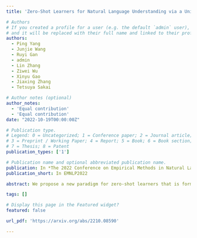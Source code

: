 ```yaml
---
title: 'Zero-Shot Learners for Natural Language Understanding via a Unified Multiple Choice Perspective'

# Authors
# If you created a profile for a user (e.g. the default `admin` user), write the username (folder name) here
# and it will be replaced with their full name and linked to their profile.
authors:
  - Ping Yang
  - Junjie Wang
  - Ruyi Gan
  - admin
  - Lin Zhang
  - Ziwei Wu
  - Xinyu Gao
  - Jiaxing Zhang
  - Tetsuya Sakai

# Author notes (optional)
author_notes:
  - 'Equal contribution'
  - 'Equal contribution'
date: "2022-10-19T00:00:00Z"

# Publication type.
# Legend: 0 = Uncategorized; 1 = Conference paper; 2 = Journal article;
# 3 = Preprint / Working Paper; 4 = Report; 5 = Book; 6 = Book section;
# 7 = Thesis; 8 = Patent
publication_types: ['1']

# Publication name and optional abbreviated publication name.
publication: In *The 2022 Conference on Empirical Methods in Natural Language Processing*
publication_short: In EMNLP2022

abstract: We propose a new paradigm for zero-shot learners that is format agnostic, i.e., it is compatible with any format and applicable to a list of language tasks, such as text classification, commonsense reasoning, coreference resolution, and sentiment analysis. Zero-shot learning aims to train a model on a given task such that it can address new learning tasks without any additional training. Our approach converts zero-shot learning into multiple-choice tasks, avoiding problems in commonly used large-scale generative models such as FLAN. It not only adds generalization ability to models but also significantly reduces the number of parameters. Our method shares the merits of efficient training and deployment. Our approach shows state-of-the-art performance on several benchmarks and produces satisfactory results on tasks such as natural language inference and text classification. Our model achieves this success with only 235M parameters, which is substantially smaller than state-of-the-art models with billions of parameters. The code and pre-trained models are available at this https URL . 

tags: []

# Display this page in the Featured widget?
featured: false

url_pdf: 'https://arxiv.org/abs/2210.08590'

---
```

